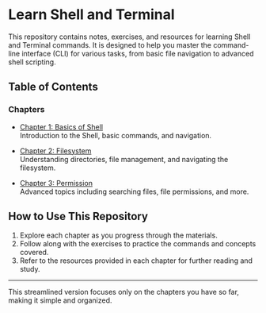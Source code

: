 # Learn Shell and Terminal

This repository contains notes, exercises, and resources for learning Shell and Terminal commands. It is designed to help you master the command-line interface (CLI) for various tasks, from basic file navigation to advanced shell scripting.

## Table of Contents

### Chapters

- [Chapter 1: Basics of Shell](./chapters/chapter-1/README.md)  
  Introduction to the Shell, basic commands, and navigation.

- [Chapter 2: Filesystem](./chapters/chapter-2/README.md)  
  Understanding directories, file management, and navigating the filesystem.

- [Chapter 3: Permission](./chapters/chapter-3/README.md)  
  Advanced topics including searching files, file permissions, and more.

## How to Use This Repository

1. Explore each chapter as you progress through the materials.
2. Follow along with the exercises to practice the commands and concepts covered.
3. Refer to the resources provided in each chapter for further reading and study.

---

This streamlined version focuses only on the chapters you have so far, making it simple and organized.
